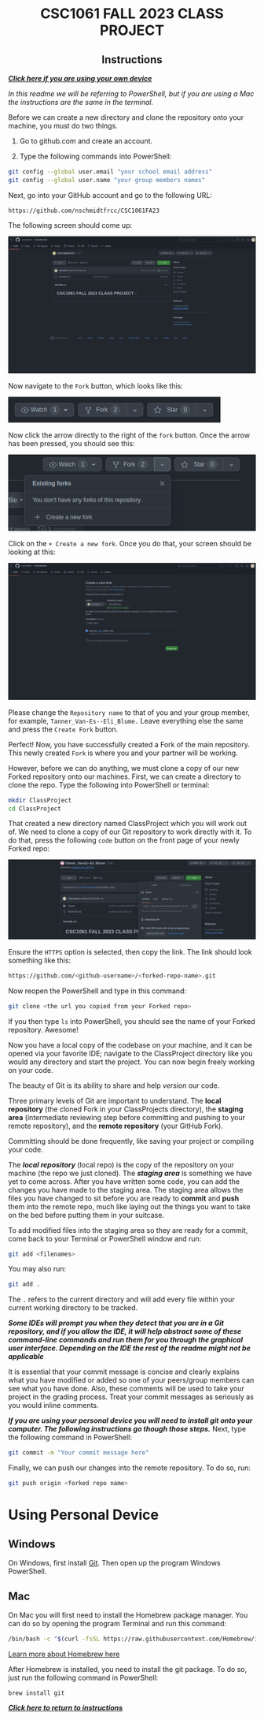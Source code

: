 <div align="center">

# CSC1061 FALL 2023 CLASS PROJECT

## Instructions

</div>

[***Click here if you are using your own device***](https://github.com/vanestw/Tanner_Van-Es--Eli_Blume/tree/main#using-personal-device)

*In this readme we will be referring to PowerShell, but if you are using a Mac the instructions are the same in the terminal.*

Before we can create a new directory and clone the repository onto your machine, you must do two things.

1. Go to github.com and create an account.

2. Type the following commands into PowerShell:

```bash
git config --global user.email "your school email address"
git config --global user.name "your group members names"
```

Next, go into your GitHub account and go to the following URL:

```
https://github.com/nschmidtfrcc/CSC1061FA23
```

The following screen should come up:

![CSC git screen](./Assets/csc1061-git-full-window.png)

Now navigate to the `Fork` button, which looks like this:

![CSC fork button](./Assets/csc-git-fork-button.png)

Now click the arrow directly to the right of the `fork` button. Once the arrow has been pressed, you should see this:

![CSC fork button pushed](./Assets/csc-fork-button-pressed.png)

Click on the `+ Create a new fork`. Once you do that, your screen should be looking at this:

![fork screen](./Assets/fork-screen.png)

Please change the `Repository name` to that of you and your group member, for example, `Tanner_Van-Es--Eli_Blume.` Leave everything else the same and press the `Create Fork` button.

Perfect! Now, you have successfully created a Fork of the main repository. This newly created `Fork` is where you and your partner will be working.

However, before we can do anything, we must clone a copy of our new Forked repository onto our machines. First, we can create a directory to clone the repo. Type the following into PowerShell or terminal:

```bash
mkdir ClassProject
cd ClassProject
```

That created a new directory named ClassProject which you will work out of. We need to clone a copy of our Git repository to work directly with it. To do that, press the following `code` button on the front page of your newly Forked repo:

![code button](./Assets/code-button-clone.png)

Ensure the `HTTPS` option is selected, then copy the link. The link should look something like this: 

```bash
https://github.com/<github-username>/<forked-repo-name>.git
```

Now reopen the PowerShell and type in this command:

```bash
git clone <the url you copied from your Forked repo>
```

If you then type `ls` into PowerShell, you should see the name of your Forked repository. Awesome!

Now you have a local copy of the codebase on your machine, and it can be opened via your favorite IDE; navigate to the ClassProject directory like you would any directory and start the project. You can now begin freely working on your code.

The beauty of Git is its ability to share and help *version* our code.

Three primary levels of Git are important to understand. The **local repository** (the cloned Fork in your ClassProjects directory), the **staging area** (intermediate reviewing step before committing and pushing to your remote repository), and the **remote repository** (your GitHub Fork).

Committing should be done frequently, like saving your project or compiling your code. 

The ***local repository*** (local repo)  is the copy of the repository on your machine (the repo we just cloned). The ***staging area*** is something we have yet to come across. After you have written some code, you can add the changes you have made to the staging area. The staging area allows the files you have changed to sit before you are ready to **commit** and **push** them into the remote repo, much like laying out the things you want to take on the bed before putting them in your suitcase. 

To add modified files into the staging area so they are ready for a commit, come back to your Terminal or PowerShell window and run:

```bash
git add <filenames>
```

You may also run:

```bash
git add .
```

The `.` refers to the current directory and will add every file within your current working directory to be tracked.

***Some IDEs will prompt you when they detect that you are in a Git repository, and if you allow the IDE, it will help abstract some of these command-line commands and run them for you through the graphical user interface. Depending on the IDE the rest of the readme might not be applicable***

It is essential that your commit message is concise and clearly explains what you have modified or added so one of your peers/group members can see what you have done. Also, these comments will be used to take your project in the grading process. Treat your commit messages as seriously as you would inline comments.

***If you are using your personal device you will need to install git onto your computer. The following instructions go though those steps.***
Next, type the following command in PowerShell:

```bash
git commit -m "Your commit message here"
```

Finally, we can push our changes into the remote repository. To do so, run:

```bash
git push origin <forked repo name>
```

# 

# Using Personal Device

## Windows

On Windows, first install [Git](https://git-scm.com/download/win). Then open up the program Windows PowerShell.

## Mac

On Mac you will first need to install the Homebrew package manager. You can do so by opening the program Terminal and run this command:

```bash
/bin/bash -c "$(curl -fsSL https://raw.githubusercontent.com/Homebrew/install/HEAD/install.sh)"
```

[Learn more about Homebrew here](https://brew.sh/)

After Homebrew is installed, you need to install the git package. To do so, just run the following command in PowerShell:

```homebrew
brew install git
```

[***Click here to return to instructions***](https://github.com/vanestw/Tanner_Van-Es--Eli_Blume/tree/main#instructions)
